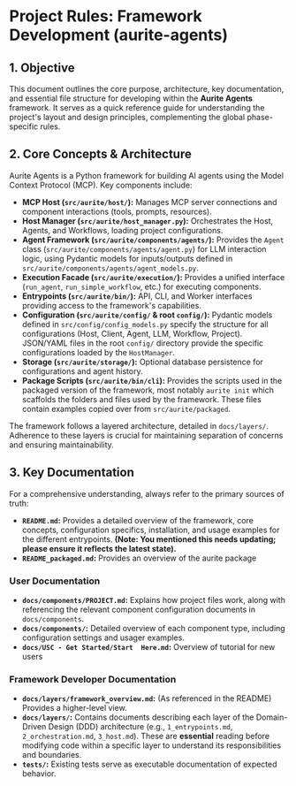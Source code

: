 # Project Rules: Framework Development (aurite-agents)

## 1. Objective

This document outlines the core purpose, architecture, key documentation, and essential file structure for developing within the **Aurite Agents** framework. It serves as a quick reference guide for understanding the project's layout and design principles, complementing the global phase-specific rules.

## 2. Core Concepts & Architecture

Aurite Agents is a Python framework for building AI agents using the Model Context Protocol (MCP). Key components include:

*   **MCP Host (`src/aurite/host/`):** Manages MCP server connections and component interactions (tools, prompts, resources).
*   **Host Manager (`src/aurite/host_manager.py`):** Orchestrates the Host, Agents, and Workflows, loading project configurations.
*   **Agent Framework (`src/aurite/components/agents/`):** Provides the `Agent` class (`src/aurite/components/agents/agent.py`) for LLM interaction logic, using Pydantic models for inputs/outputs defined in `src/aurite/components/agents/agent_models.py`.
*   **Execution Facade (`src/aurite/execution/`):** Provides a unified interface (`run_agent`, `run_simple_workflow`, etc.) for executing components.
*   **Entrypoints (`src/aurite/bin/`):** API, CLI, and Worker interfaces providing access to the framework's capabilities.
*   **Configuration (`src/aurite/config/` & root `config/`):** Pydantic models defined in `src/config/config_models.py` specify the structure for all configurations (Host, Client, Agent, LLM, Workflow, Project). JSON/YAML files in the root `config/` directory provide the specific configurations loaded by the `HostManager`.
*   **Storage (`src/aurite/storage/`):** Optional database persistence for configurations and agent history.
*   **Package Scripts (`src/aurite/bin/cli`):** Provides the scripts used in the packaged version of the framework, most notably `aurite init` which scaffolds the folders and files used by the framework. These files contain examples copied over from `src/aurite/packaged`.

The framework follows a layered architecture, detailed in `docs/layers/`. Adherence to these layers is crucial for maintaining separation of concerns and ensuring maintainability.

## 3. Key Documentation

For a comprehensive understanding, always refer to the primary sources of truth:

*   **`README.md`:** Provides a detailed overview of the framework, core concepts, configuration specifics, installation, and usage examples for the different entrypoints. **(Note: You mentioned this needs updating; please ensure it reflects the latest state).**
*   **`README_packaged.md`:** Provides an overview of the aurite package

### User Documentation
*   **`docs/components/PROJECT.md`:** Explains how project files work, along with referencing the relevant component configuration documents in `docs/components`.
*   **`docs/components/`:** Detailed overview of each component type, including configuration settings and usager examples.
*   **`docs/USC - Get Started/Start  Here.md`:** Overview of tutorial for new users

### Framework Developer Documentation
*   **`docs/layers/framework_overview.md`:** (As referenced in the README) Provides a higher-level view.
*   **`docs/layers/`:** Contains documents describing each layer of the Domain-Driven Design (DDD) architecture (e.g., `1_entrypoints.md`, `2_orchestration.md`, `3_host.md`). These are **essential** reading before modifying code within a specific layer to understand its responsibilities and boundaries.
*   **`tests/`:** Existing tests serve as executable documentation of expected behavior.
